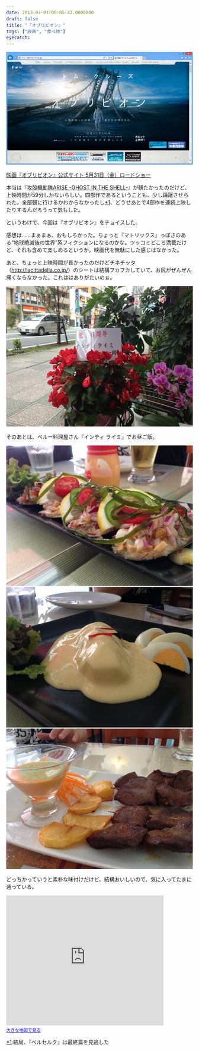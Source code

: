 ```yaml
---
date: 2013-07-01T00:05:42.0000000
draft: false
title: "『オブリビオン』"
tags: ["映画", "食べ物"]
eyecatch: 
---
```

<p><span itemscope itemtype="http://schema.org/Photograph"><img src="20130630235110.png" alt="f:id:daruyanagi:20130630235110p:plain" title="f:id:daruyanagi:20130630235110p:plain" class="hatena-fotolife" itemprop="image"></span></p><p><a href="http://oblivion-movie.jp/">&#x6620;&#x753B;&#x300E;&#x30AA;&#x30D6;&#x30EA;&#x30D3;&#x30AA;&#x30F3;&#x300F;&#x516C;&#x5F0F;&#x30B5;&#x30A4;&#x30C8; 5&#x6708;31&#x65E5;&#xFF08;&#x91D1;&#xFF09;&#x30ED;&#x30FC;&#x30C9;&#x30B7;&#x30E7;&#x30FC;</a></p><p>本当は『<a href="http://kokaku-a.com/">&#x653B;&#x6BBB;&#x6A5F;&#x52D5;&#x968A;ARISE -GHOST IN THE SHELL-</a>』が観たかったのだけど、上映時間が59分しかないらしい。四部作であるということも、少し躊躇させられた。全部観に行けるかわからなかったし<a href="#f1" name="fn1" title="結局、『ベルセルク』は最終篇を見逃した">*1</a>、どうせあとで4部作を連続上映したりするんだろうって気もした。</p><p>というわけで、今回は『オブリビオン』をチョイスした。</p><p>感想は……まぁまぁ、おもしろかった。ちょっと『マトリックス』っぽさのある“地球絶滅後の世界”系フィクションになるのかな。ツッコミどころ満載だけど、それも含めて楽しめるというか。映画代を無駄にした感じはなかった。</p><p>あと、ちょっと上映時間が長かったのだけどチネチッタ（<a href="http://lacittadella.co.jp/">http://lacittadella.co.jp/</a>）のシートは結構フカフカしていて、お尻がぜんぜん痛くならなかった。これははありがたいのぉ。</p><p><span itemscope itemtype="http://schema.org/Photograph"><img src="20130630121247.jpg" alt="f:id:daruyanagi:20130630121247j:plain" title="f:id:daruyanagi:20130630121247j:plain" class="hatena-fotolife" itemprop="image"></span></p><p>そのあとは、ペルー料理屋さん『インティ ライミ』でお昼ご飯。</p><p><span itemscope itemtype="http://schema.org/Photograph"><img src="20130630123619.jpg" alt="f:id:daruyanagi:20130630123619j:plain" title="f:id:daruyanagi:20130630123619j:plain" class="hatena-fotolife" itemprop="image"></span><span itemscope itemtype="http://schema.org/Photograph"><img src="20130630122944.jpg" alt="f:id:daruyanagi:20130630122944j:plain" title="f:id:daruyanagi:20130630122944j:plain" class="hatena-fotolife" itemprop="image"></span><span itemscope itemtype="http://schema.org/Photograph"><img src="20130630123918.jpg" alt="f:id:daruyanagi:20130630123918j:plain" title="f:id:daruyanagi:20130630123918j:plain" class="hatena-fotolife" itemprop="image"></span></p><p>どっちかっていうと素朴な味付けだけど、結構おいしいので、気に入ってたまに通っている。</p><p><iframe width="425" height="350" frameborder="0" scrolling="no" marginheight="0" marginwidth="0" src="https://maps.google.co.jp/maps?q=%E3%82%A4%E3%83%B3%E3%83%86%E3%82%A3+%E3%83%A9%E3%82%A4%E3%83%9F&amp;ie=UTF8&amp;hl=ja&amp;hq=%E3%82%A4%E3%83%B3%E3%83%86%E3%82%A3+%E3%83%A9%E3%82%A4%E3%83%9F&amp;t=m&amp;z=14&amp;iwloc=A&amp;brcurrent=3,0x60185fcdb944c15b:0xef2db50ecbbe381f,0&amp;cid=6683405416641313286&amp;ll=35.531401,139.692164&amp;output=embed"></iframe><br /><small><a href="https://maps.google.co.jp/maps?q=%E3%82%A4%E3%83%B3%E3%83%86%E3%82%A3+%E3%83%A9%E3%82%A4%E3%83%9F&amp;ie=UTF8&amp;hl=ja&amp;hq=%E3%82%A4%E3%83%B3%E3%83%86%E3%82%A3+%E3%83%A9%E3%82%A4%E3%83%9F&amp;t=m&amp;z=14&amp;iwloc=A&amp;brcurrent=3,0x60185fcdb944c15b:0xef2db50ecbbe381f,0&amp;cid=6683405416641313286&amp;ll=35.531401,139.692164&amp;source=embed" style="color:#0000FF;text-align:left">大きな地図で見る</a></small></p>
<div class="footnote">
<p class="footnote"><a href="#fn1" name="f1" class="footnote-number">*1</a><span class="footnote-delimiter">:</span><span class="footnote-text">結局、『ベルセルク』は最終篇を見逃した</span></p>
</div>
